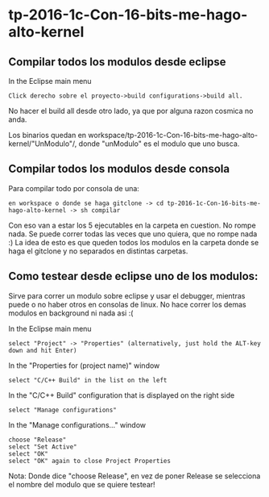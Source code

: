 # tp-2016-1c-Con-16-bits-me-hago-alto-kernel

## Compilar todos los modulos desde eclipse
In the Eclipse main menu

    Click derecho sobre el proyecto->build configurations->build all.

No hacer el build all desde otro lado, ya que por alguna razon cosmica no anda.

Los binarios quedan en workspace/tp-2016-1c-Con-16-bits-me-hago-alto-kernel/"UnModulo"/, donde "unModulo" es el modulo que uno busca.



## Compilar todos los modulos desde consola
Para compilar todo por consola de una:

    en workspace o donde se haga gitclone -> cd tp-2016-1c-Con-16-bits-me-hago-alto-kernel -> sh compilar

Con eso van a estar los 5 ejecutables en la carpeta en cuestion. No rompe nada. Se puede correr todas las veces que uno quiera, que no rompe nada :)
La idea de esto es que queden todos los modulos en la carpeta donde se haga el gitclone y no separados en distintas carpetas.



## Como testear desde eclipse uno de los modulos:
Sirve para correr un modulo sobre eclipse y usar el debugger, mientras puede o no haber otros en consolas de linux. No hace correr los demas modulos en background ni nada asi :(

In the Eclipse main menu

    select "Project" -> "Properties" (alternatively, just hold the ALT-key down and hit Enter)

In the "Properties for (project name)" window

    select "C/C++ Build" in the list on the left

In the "C/C++ Build" configuration that is displayed on the right side

    select "Manage configurations"

In the "Manage configurations..." window

    choose "Release"
    select "Set Active"
    select "OK"
    select "OK" again to close Project Properties

Nota: Donde dice "choose Release", en vez de poner Release se selecciona el nombre del modulo que se quiere testear!
